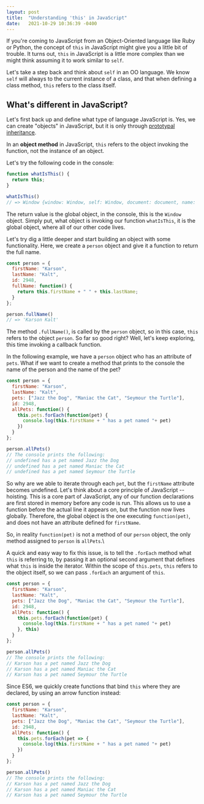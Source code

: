 ```yaml
---
layout: post
title:  "Understanding 'this' in JavaScript"
date:   2021-10-29 10:36:39 -0400
---
```

If you're coming to JavaScript from an Object-Oriented language like Ruby or Python, the concept of `this` in JavaScript might give you a little bit of trouble. It turns out, `this` in JavaScript is a little more complex than we might think assuming it to work similar to `self`.

Let's take a step back and think about `self` in an OO language. We know `self` will always to the current instance of a class, and that when defining a class method, `this` refers to the class itself.

## What's different in JavaScript?

Let's first back up and define what type of language JavaScript is. Yes, we can create "objects" in JavaScript, but it is only through [prototypal inheritance](https://www.educative.io/blog/understanding-and-using-prototypal-inheritance-in-javascript#:~:text=Simply%20put%2C%20prototypical%20inheritance%20refers,inherit%20properties%20from%20a%20prototype).

In an **object method** in JavaScript, `this` refers to the object invoking the function, not the instance of an object.

Let's try the following code in the console:

```javascript
function whatIsThis() {
  return this;
}

whatIsThis()
// => Window {window: Window, self: Window, document: document, name: '0.980485403589378', location: Location, …}
```

The return value is the global object, in the console, this is the `Window` object. Simply put, what object is invoking our function `whatIsThis`, it is the global object, where all of our other code lives.

Let's try dig a little deeper and start building an object with some functionality. Here, we create a `person` object and give it a function to return the full name.

```javascript
const person = {
  firstName: "Karson",
  lastName: "Kalt",
  id: 2948,
  fullName: function() {
    return this.firstName + " " + this.lastName;
  }
};

person.fullName()
// => 'Karson Kalt'
``` 

The method `.fullName()`, is called by the `person` object, so in this case, `this` refers to the object `person`. So far so good right? Well, let's keep exploring, this time invoking a callback function.

In the following example, we have a `person` object who has an attribute of `pets`. What if we want to create a method that prints to the console the name of the person and the name of the pet?

```javascript
const person = {
  firstName: "Karson",
  lastName: "Kalt",
  pets: ["Jazz the Dog", "Maniac the Cat", "Seymour the Turtle"],
  id: 2948,
  allPets: function() {
    this.pets.forEach(function(pet) {
      console.log(this.firstName + " has a pet named "+ pet)
    })
  }
};

person.allPets()
// The console prints the following:
// undefined has a pet named Jazz the Dog
// undefined has a pet named Maniac the Cat
// undefined has a pet named Seymour the Turtle
```

So why are we able to iterate through each `pet`, but the `firstName` attribute becomes undefined. Let's think about a core principle of JavaScript -- hoisting. This is a core part of JavaScript, any of our function declarations are first stored in memory before any code is run. This allows us to use a function before the actual line it appears on, but the function now lives globally. Therefore, the global object is the one executing `function(pet)`, and does not have an attribute defined for `firstName`.

So, in reality `function(pet)` is not a method of our `person` object, the only method assigned to `person` is `allPets`.\

A quick and easy way to fix this issue, is to tell the `.forEach` method what `this` is referring to, by passing it an optional second argument that defines what `this` is inside the iterator. Within the scope of `this.pets`, `this` refers to the object itself, so we can pass `.forEach` an argument of `this`.

```javascript
const person = {
  firstName: "Karson",
  lastName: "Kalt",
  pets: ["Jazz the Dog", "Maniac the Cat", "Seymour the Turtle"],
  id: 2948,
  allPets: function() {
    this.pets.forEach(function(pet) {
      console.log(this.firstName + " has a pet named "+ pet)
    }, this)
  }
};

person.allPets()
// The console prints the following:
// Karson has a pet named Jazz the Dog
// Karson has a pet named Maniac the Cat
// Karson has a pet named Seymour the Turtle
```

Since ES6, we quickly create functions that bind `this` where they are declared, by using an arrow function instead:

```javascript
const person = {
  firstName: "Karson",
  lastName: "Kalt",
  pets: ["Jazz the Dog", "Maniac the Cat", "Seymour the Turtle"],
  id: 2948,
  allPets: function() {
    this.pets.forEach(pet => {
      console.log(this.firstName + " has a pet named "+ pet)
    })
  }
};

person.allPets()
// The console prints the following:
// Karson has a pet named Jazz the Dog
// Karson has a pet named Maniac the Cat
// Karson has a pet named Seymour the Turtle
```

